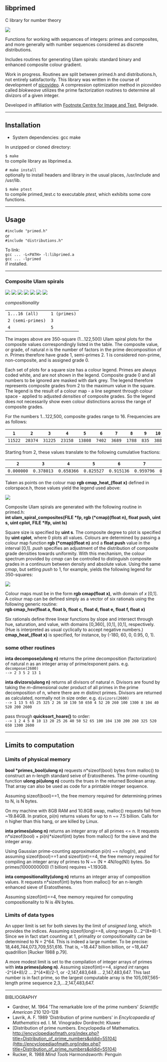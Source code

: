 
## libprimed

C library for number theory

![](imgs/ulam-10-s30x-drkg.png) 

Functions for working with sequences of integers: primes and composites, and more generally with number sequences considered as discrete distributions.

Includes routines for generating Ulam spirals: standard binary and enhanced composite colour gradient.

Work in progress. Routines are split between primed.h and distributions.h, not entirely satisfactorily. This library was written in the course of development of [picovideo](https://github.com/rpxpx/picovideo/). A compression optimization method in picovideo called *blokweave* utilizes the prime factorization routines to determine all divizors of a given integer.

Developed in affiliation with [Footnote Centre for Image and Text](http://footnotecentre.org/wp/), Belgrade.


---

## Installation
- System dependencies: gcc make

In unzipped or cloned directory:

`$ make`<br>
to compile library as libprimed.a.

`# make install`<br>
optionally to install headers and library in the usual places, /usr/include and /usr/lib.

`$ make ptest`<br>
to compile primed_test.c to executable *ptest*, which exhibits some core functions.

---

## Usage
`#include "primed.h"`<br>
or<br>
`#include "distributions.h"`

To link:<br>
`gcc ... -L<PATH> -l:libprimed.a`<br>
`gcc ... -lprimed`<br>
if installed.

---

### Composite Ulam spirals

![](imgs/ulam_c-350-00.png) ![](imgs/ulam_c-350-01.png)
![](imgs/ulam_c-350-02.png) ![](imgs/ulam_c-350-03.png)
![](imgs/ulam_c-350-04.png) ![](imgs/ulam_c-350-05.png)
![](imgs/ulam_c_legend-0-s23x.png)

*compositionality*

|   	          |            |	      
|-----------------|------------|
|`1...16 (all)`   |`1 (primes)`|
|`2 (semi-primes)`|`3`         |
|`4`              |`5`         |

The images above are 350-square (1...122,500) Ulam spiral plots for the composite values correspondingly listed in the table. The composite value, or grade, of natural *n* is the number of factors in the prime decomposition of *n*. Primes therefore have grade 1, semi-primes 2. 1 is considered non-prime, non-composite, and is assigned grade 0.

Each set of plots for a square size has a colour legend. Primes are always coded white, and are not shown in the legend. Composite grade 0 and all numbers to be ignored are masked with dark grey. The legend therefore represents composite grades from 2 to the maximum value in the square. The legend is the result of a colour map - a line segment through colour space - applied to adjusted *densities* of composite grades. So the legend does not necessarily show even colour distinctions across the range of composite grades.

For the numbers 1...122,500, composite grades range to 16. Frequencies are as follows:

|`1`    |`2`    |`3`    |`4`    |`5`    |`6`   |`7`   |`8`   |`9`  |`10` |`11` |`12`|`13`|`14`|`15`|`16`|
|-------|-------|-------|-------|-------|------|------|------|-----|-----|-----|----|----|----|----|----|
|`11522`|`28374`|`31225`|`23158`|`13808`|`7402`|`3689`|`1788`|`835`|`388`|`177`|`77`|`35`|`13`|`6` |`2` |

Starting from 2, these values translate to the following cumulative fractions:

|`2`    |`3`    |`4`    |`5`    |`6`   |`7`   |`8`   |`9`  |`10` |`11` |`12`|`13`|`14`|`15`|`16`|
|-------|-------|-------|-------|------|------|------|-----|-----|-----|----|----|----|----|----|
|`0.000000`|`0.378013`|`0.658366`|`0.825527`|`0.915136`|`0.959796`|`0.981441`|`0.991550`|`0.996247`|`0.998390`|`0.999322`|`0.999746`|`0.999903`|`0.999976`|`1.000000`|

Taken as points on the colour map **rgb cmap_heat_(float x)** defined in colorspace.h, those values yield the legend used above:

![](imgs/ulam_c_legend-0-s23x.png)

Composite Ulam spirals are generated with the following routine in primed.h:<br>**int ulam_spiral_composites(FILE \*fp, rgb (\*cmap)(float n), float push, uint s, uint cplot, FILE \*lfp, uint ls)**

Square size is specified by **uint s**. The composite degree to plot is specified by **uint cplot**, where 0 plots all values. Colours are determined by passing a colour map function **rgb (\*cmap)(float n)** and a **float push** value in the interval [0,1]. *push* specifies an adjustment of the distribution of composite grade densities towards uniformity. With this mechanism, the colour spectrum provided by *cmap* can be controlled to distinguish composite grades in a continuum between density and absolute value. Using the same *cmap*, but setting *push* to 1, for example, yields the following legend for 350-squares:

![](imgs/ulam_c_legend-1-s23x.png)

Colour maps must be in the form **rgb cmap(float x)**, with domain of *x* [0,1]. A colour map can be defined simply as a vector of six rationals using the following generic routine:<br>
**rgb cmap_hsv(float a, float b, float c, float d, float e, float f, float x)**

Six rationals define three linear functions by slope and intersect through hue, saturation, and value, with domains [0,360], [0,1], [0,1], respectively. (Hue is interpreted as usual cyclically to accept negative numbers.)  **cmap_heat_(float x)** is specified, for instance, by (-180, 60, 0, 0.95, 0, 1).

### some other routines

**inta decompose(ulong n)** 
returns the prime decomposition (factorization) of natural *n* as an integer array of prime/exponent pairs. e.g. `decompose(2600)`<br>`--> 2 3 5 2 13 1`

**inta divizors(ulong n)** returns all divisors of natural *n*. Divisors are found by taking the *m*-dimensional outer product of all primes in the prime decomposition of n, where there are *m* distinct primes. Divisors are returned as calculated, normally not in size order. e.g. `divizors(2600)`<br>`--> 1 13 5 65 25 325 2 26 10 130 50 650 4 52 20 260 100 1300 8 104 40 520 200 2600`

pass through **quicksort_hoare()** to order:<br>
`--> 1 2 4 5 8 10 13 20 25 26 40 50 52 65 100 104 130 200 260 325 520 650 1300 2600`


---

## Limits to computation
### Limits of physical memory

**bool \*primes_bool(ulong n)** requests n\*sizeof(bool) bytes from malloc() to construct an n-length standard seive of Eratosthenes. The prime-counting function **ulong pi(ulong n)** counts the trues in the returned Boolean array.
That array can also be used as code for a printable integer sequence.

Assuming sizeof(bool)==1, the free memory required for determining primes to N, is N bytes.

On my machine with 8GB RAM and 10.8GB swap, malloc() requests fail from ~19.84GB.
In pratice, pi(n) returns values for up to n ~= 7.5 billion. Calls for n higher than this hang, or are killed by Linux.
<p>

**inta primes(ulong n)** returns an integer array of all primes <= n. It requests n\*sizeof(bool) + pi(n)\*sizeof(int) bytes from malloc() for the sieve and the integer array.

Using Gaussian prime-counting approximation pi(n) ~= n/log(n), and assuming sizeof(bool)==1 and sizeof(int)==4, the free memory required for compiling an integer array of primes to N ~= (N + 4N/log(N)) bytes. So primes(1000000000) (1 billion) requires ~1.193GB.


**inta compositionality(ulong n)** returns an integer array of composition values.
It requests n*sizeof(int) bytes from malloc() for an n-length enhanced sieve of Eratosthenes.

Assuming sizeof(int)==4, free memory required for computing compositionality to N is 4N bytes.


### Limits of data types

An upper limit is set for both sieves by the limit of *unsigned long*, which provides the indices. Assuming sizeof(long)==8, *ulong* ranges 0...2^(8*8)-1. Since we in fact start counting at 1, primality or compositionality can be determined to N = 2^64. This is indeed a large number. To be precise: 18,446,744,073,709,551,616. That is, ~18.447 billion billion, or ~18,447 quadrillion [Rucker 1988 p.79].

A more modest limit is set to the compilation of integer arrays of primes with **inta primes(ulong n)**. Assuming sizeof(int)==4, *signed int* ranges -2\^(4\*8)/2 ... 2\^(4\*8)/2-1, or -2,147,483,648 ... 2,147,483,647. This last number is in fact prime, so the largest computable array is the 105,097,565-length prime sequence 2,3,...2,147,483,647.
  
---
BIBLIOGRAPHY<br>
- Gardner, M. 1964 'The remarkable lore of the prime numbers' *Scientific American* 210 120-128<br>
- Lavrik, A. F. 1989 'Distribution of prime numbers' in *Encylcopaedia of Mathematics* ed. I. M. Vinogradov Dordrecht: Kluwer
- [Distribution of prime numbers. Encyclopedia of Mathematics. http://encyclopediaofmath.org/index.php?title=Distribution_of_prime_numbers&oldid=55104](http://encyclopediaofmath.org/index.php?title=Distribution_of_prime_numbers&oldid=55104)<br>
- Rucker, R. 1988 *Mind Tools* Harmondsworth: Penguin



